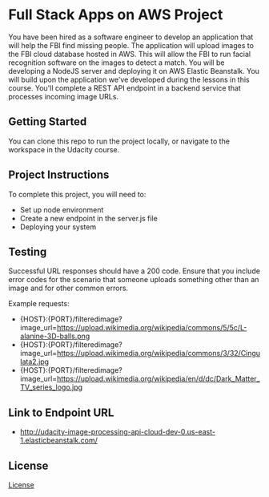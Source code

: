# Full Stack Apps on AWS Project

You have been hired as a software engineer to develop an application that will help the FBI find missing people.  The application will upload images to the FBI cloud database hosted in AWS. This will allow the FBI to run facial recognition software on the images to detect a match. You will be developing a NodeJS server and deploying it on AWS Elastic Beanstalk. 
You will build upon the application we've developed during the lessons in this course. You'll complete a REST API endpoint in a backend service that processes incoming image URLs.

## Getting Started

You can clone this repo to run the project locally, or navigate to the workspace in the Udacity course.

## Project Instructions

To complete this project, you will need to:

* Set up node environment
* Create a new endpoint in the server.js file
* Deploying your system

## Testing

Successful URL responses should have a 200 code. Ensure that you include error codes for the scenario that someone uploads something other than an image and for other common errors.

Example requests:

- {HOST}:{PORT}/filteredimage?image_url=https://upload.wikimedia.org/wikipedia/commons/5/5c/L-alanine-3D-balls.png
- {HOST}:{PORT}/filteredimage?image_url=https://upload.wikimedia.org/wikipedia/commons/3/32/Cingulata2.jpg
- {HOST}:{PORT}/filteredimage?image_url=https://upload.wikimedia.org/wikipedia/en/d/dc/Dark_Matter_TV_series_logo.jpg

## Link to Endpoint URL

- http://udacity-image-processing-api-cloud-dev-0.us-east-1.elasticbeanstalk.com/

## License

[License](LICENSE.txt)
